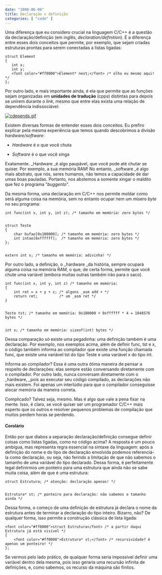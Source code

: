 ```yaml
---
date: "2008-06-06"
title: Declaração x definição
categories: [ "code" ]
---
```

Uma diferença que eu considero crucial na linguagem C/C++ é a questão da declaração/definição (em inglês, _declaration/definition_). É a diferença entre esses dois conceitos que permite, por exemplo, que sejam criadas estruturas prontas para serem conectadas a listas ligadas:

    
    struct Element
    {
       int x;
       int y;
       <font color="#ff0000">Element* next;</font> /* olha eu mesmo aqui! */
    };

Por outro lado, e mais importante ainda, é ela que permite que as funções sejam organizadas em **unidades de tradução** (cpps) distintas para depois se unirem durante o _link_, mesmo que entre elas exista uma relação de dependência indissociável:

[![cdepends.gif](http://i.imgur.com/V6bmFbO.gif)](/images/cdepends.gif)

Existem diversas formas de entender esses dois conceitos. Eu prefiro explicar pela mesma experiência que temos quando descobrimos a divisão _hardware/software_:

	
  * _Hardware_ é o que você chuta

	
  * _Software_ é o que você xinga

Exatamente. _Hardware _é algo paupável, que você pode até chutar se quiser. Por exemplo, a sua memória RAM! No entanto, _software _é algo mais abstrato, que nós, seres humanos, não temos a capacidade de dar umas boas pauladas. Portanto, nos abstemos a somente xingar o maldito que fez o programa "_buggento_".

Da mesma forma, uma declaração em C/C++ nos permite moldar como será alguma coisa na memória, sem no entanto ocupar nem um mísero _byte_ no seu programa:

    
    int func(int x, int y, int z); /* tamanho em memória: zero bytes */

    
    struct Teste
    {
    	char bufao[0x100000]; /* tamanho em memória: zero bytes */
    	int intao[0xffffff];  /* tamanho em memória: zero bytes */
    };

    
    extern int x; /* tamanho em memória: adivinha! */

Por outro lado, a definição, o _hardware _da história, sempre ocupará alguma coisa na memória RAM, o que, de certa forma, permite que você chute uma variável (embora muitas outras também irão para o saco).

    
    int func(int x, int y, int z) /* tamanho em memória:
    {
    	int ret = x + y + z; /* alguns _asm add + */
    	return ret;          /* um _asm ret */
    }

    
    Teste tst; /* tamanho em memória: 0x100000 + 0xffffff * 4 = 1048576 bytes */

    
    int x; /* tamanho em memória: sizeof(int) bytes */

Dessa comparação só existe uma pegadinha: uma definição também é uma declaração. Por exemplo, nos exemplos acima, além de definir func, tst e x, o código também informa ao compilador que existe uma função chamada func, que existe uma variável tst do tipo Teste e uma variável x do tipo int.

Informa ao compilador? Essa é uma outra ótima maneira de pensar a respeito de declarações: elas sempre estão conversando diretamente com o compilador. Por outro lado, nunca conversam diretamente com o _hardware, _pois ao executar seu código compilado, as declarações não mais existem. Foi apenas um interlúdio para que o compilador conseguisse alocar memória da maneira correta.

Complicado? Talvez seja, mesmo. Mas é algo que vale a pena fixar na mente. Isso, é claro, se você quiser ser um programador C/C++ mais esperto que os outros e resolver pequenos problemas de compilação que muitos perdem horas se perdendo.

#### Corolário

Então por que diabos a separação declaração/definição consegue definir coisas como listas ligadas, como no código acima? A resposta é um pouco ambígua, mas representa regra essencial na sintaxe da linguagem: após a definição do nome e do tipo de declaração envolvida podemos referenciá-la como declaração, ou seja, não ferindo a limitação de que não sabemos o tamanho de uma variável do tipo declarado. Dessa forma, é perfeitamente legal definirmos um ponteiro para uma estrutura que ainda não se sabe muita coisa, além de que é uma estrutura:

    
    struct Estrutura; /* atenção: declaração apenas! */

    
    Estrutura* st; /* ponteiro para declaração: não sabemos o tamanho ainda */

Dessa forma, o começo de uma definição de estrutura já declara o nome da estrutura antes de terminar a declaração do tipo inteiro. Bizarro, não? De qualquer forma, isso permite a construção clássica de lista ligada:

    
    <font color="#ff0000">struct Estrutura</font> /* a partir daqui Estrutura já está visível */
    {
    	<font color="#ff0000">Estrutura* st;</font> /* recursividade? é apenas um ponteiro! */
    };

Se vermos pelo lado prático, de qualquer forma seria impossível definir uma variável dentro dela mesma, pois isso geraria uma recursão infinita de definições, e, como sabemos, os recurso da máquina são finitos.
